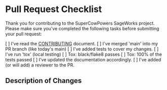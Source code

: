 # Pull Request Checklist

Thank you for contributing to the SuperCowPowers SageWorks project. Please make sure you've completed the following tasks before submitting your pull request:

[  ] I've read the [CONTRIBUTING](https://github.com/SuperCowPowers/sageworks/blob/main/CONTRIBUTING.md) document.
[  ] I've merged 'main' into my PR branch (like today's main)
[  ] I've added tests to cover my changes.
[  ] I've run 'tox' (local testing)
[  ] Tox: black/flake8 passes
[  ] Tox: 100% of the tests passed
[  ] I've updated the documentation accordingly.
[  ] I've added (or will add) a reviewer to the PR.

## Description of Changes

<!-- Provide a brief description of the changes you've made -->
